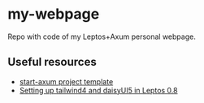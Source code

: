 # my-webpage

Repo with code of my Leptos+Axum personal webpage.

## Useful resources

- [start-axum project template](https://github.com/leptos-rs/start-axum)
- [Setting up tailwind4 and daisyUI5 in Leptos 0.8](https://8vi.cat/leptos-0-8-tailwind4-daisyui5-for-easy-websites/)
